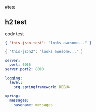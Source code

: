 #test
## h2 test

code test
```json
{ "this-json-test": "looks awesome..." }
```
```javascript
{ "this-json2": "looks awesome..." }
```

``` yaml
server:
  port: 8088
server.port2: 8080

logging:
  level:
    org.springframework: DEBUG

spring:
  messages:
    basename: messages
```
